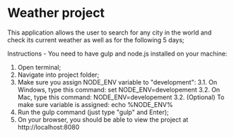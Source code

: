 # Weather project
This application allows the user to search for any city in the world and check its current weather as well as for the following 5 days;

Instructions - You need to have gulp and node.js installed on your machine:

1. Open terminal;
2. Navigate into project folder;
3. Make sure you assign NODE_ENV variable to "development":
	3.1. On Windows, type this command: set NODE_ENV=developement
	3.2. On Mac, type this command: NODE_ENV=developement
	3.2. (Optional) To make sure variable is assigned: echo %NODE_ENV%
4. Run the gulp command (just type "gulp" and Enter);
5. On your browser, you should be able to view the project at http://localhost:8080

